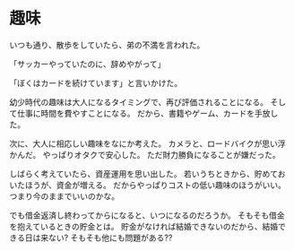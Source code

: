 # 趣味
いつも通り、散歩をしていたら、弟の不満を言われた。

「サッカーやっていたのに、辞めやがって」

「ぼくはカードを続けています」と言いかけた。

幼少時代の趣味は大人になるタイミングで、再び評価されることになる。
そして仕事に時間を費やすことになる。
だから、書籍やゲーム、カードを手放した。

次に、大人に相応しい趣味をなにか考えた。
カメラと、ロードバイクが思い浮かんだ。
やっぱりオタクで安心した。
ただ財力勝負になることが嫌だった。

しばらく考えていたら、資産運用を思い出した。
若いうちときから、貯めておいたほうが、資金が増える。
だからやっぱりコストの低い趣味のほうがいい。
つまり今のままでいいのかな。

でも借金返済し終わってからになると、いつになるのだろうか。
そもそも借金を抱えているときの貯金とは。
貯金がなければ結婚できないのだから、結婚できる日は来ない?
そもそも他にも問題がある??